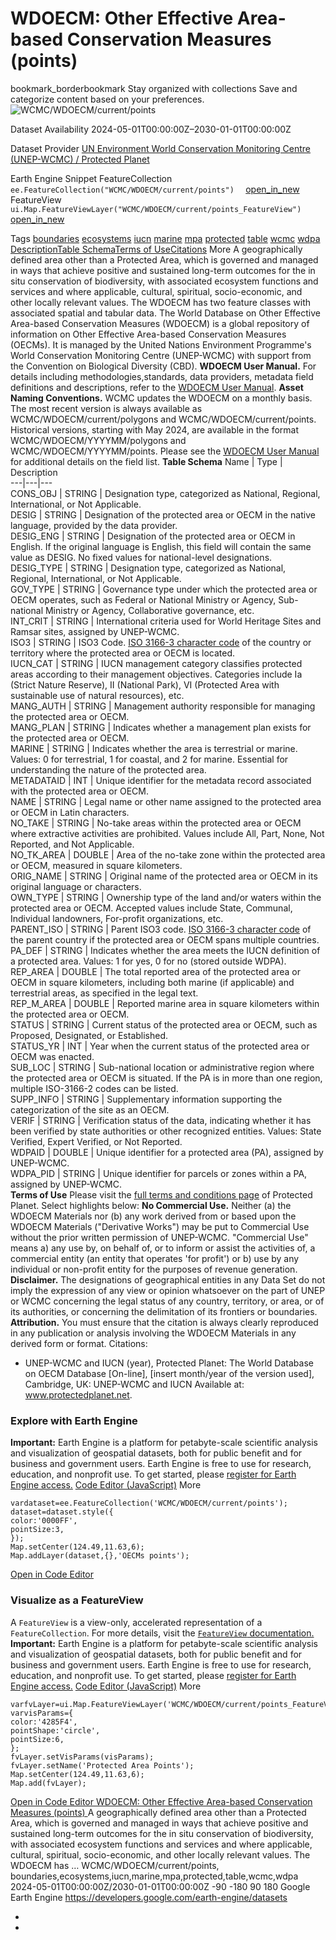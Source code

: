  
#  WDOECM: Other Effective Area-based Conservation Measures (points) 
bookmark_borderbookmark Stay organized with collections  Save and categorize content based on your preferences.
![WCMC/WDOECM/current/points](https://developers.google.com/earth-engine/datasets/images/WCMC/WCMC_WDOECM_current_points_sample.png) 

Dataset Availability
    2024-05-01T00:00:00Z–2030-01-01T00:00:00Z 

Dataset Provider
     [ UN Environment World Conservation Monitoring Centre (UNEP-WCMC) / Protected Planet ](https://www.protectedplanet.net/) 

Earth Engine Snippet
     FeatureCollection `    ee.FeatureCollection("WCMC/WDOECM/current/points")   ` [ open_in_new ](https://code.earthengine.google.com/?scriptPath=Examples:Datasets/WCMC/WCMC_WDOECM_current_points)      FeatureView  `    ui.Map.FeatureViewLayer("WCMC/WDOECM/current/points_FeatureView")   ` [ open_in_new ](https://code.earthengine.google.com/?scriptPath=Examples:Datasets/WCMC/WCMC_WDOECM_current_points_FeatureView) 

Tags
     [boundaries](https://developers.google.com/earth-engine/datasets/tags/boundaries) [ecosystems](https://developers.google.com/earth-engine/datasets/tags/ecosystems) [iucn](https://developers.google.com/earth-engine/datasets/tags/iucn) [marine](https://developers.google.com/earth-engine/datasets/tags/marine) [mpa](https://developers.google.com/earth-engine/datasets/tags/mpa) [protected](https://developers.google.com/earth-engine/datasets/tags/protected) [table](https://developers.google.com/earth-engine/datasets/tags/table) [wcmc](https://developers.google.com/earth-engine/datasets/tags/wcmc) [wdpa](https://developers.google.com/earth-engine/datasets/tags/wdpa)
[Description](https://developers.google.com/earth-engine/datasets/catalog/WCMC_WDOECM_current_points#description)[Table Schema](https://developers.google.com/earth-engine/datasets/catalog/WCMC_WDOECM_current_points#table-schema)[Terms of Use](https://developers.google.com/earth-engine/datasets/catalog/WCMC_WDOECM_current_points#terms-of-use)[Citations](https://developers.google.com/earth-engine/datasets/catalog/WCMC_WDOECM_current_points#citations) More
A geographically defined area other than a Protected Area, which is governed and managed in ways that achieve positive and sustained long-term outcomes for the in situ conservation of biodiversity, with associated ecosystem functions and services and where applicable, cultural, spiritual, socio-economic, and other locally relevant values.
The WDOECM has two feature classes with associated spatial and tabular data. The World Database on Other Effective Area-based Conservation Measures (WDOECM) is a global repository of information on Other Effective Area-based Conservation Measures (OECMs). It is managed by the United Nations Environment Programme's World Conservation Monitoring Centre (UNEP-WCMC) with support from the Convention on Biological Diversity (CBD).
**WDOECM User Manual.** For details including methodologies,standards, data providers, metadata field definitions and descriptions, refer to the [WDOECM User Manual](https://wdpa.s3-eu-west-1.amazonaws.com/WDPA_Manual/English/WDPA_WDOECM_Manual_1_6.pdf).
**Asset Naming Conventions.** WCMC updates the WDOECM on a monthly basis. The most recent version is always available as WCMC/WDOECM/current/polygons and WCMC/WDOECM/current/points. Historical versions, starting with May 2024, are available in the format WCMC/WDOECM/YYYYMM/polygons and WCMC/WDOECM/YYYYMM/points.
Please see the [WDOECM User Manual](https://wdpa.s3-eu-west-1.amazonaws.com/WDPA_Manual/English/WDPA_WDOECM_Manual_1_6.pdf) for additional details on the field list.
**Table Schema**
Name | Type | Description  
---|---|---  
CONS_OBJ | STRING | Designation type, categorized as National, Regional, International, or Not Applicable.  
DESIG | STRING | Designation of the protected area or OECM in the native language, provided by the data provider.  
DESIG_ENG | STRING | Designation of the protected area or OECM in English. If the original language is English, this field will contain the same value as DESIG. No fixed values for national-level designations.  
DESIG_TYPE | STRING | Designation type, categorized as National, Regional, International, or Not Applicable.  
GOV_TYPE | STRING | Governance type under which the protected area or OECM operates, such as Federal or National Ministry or Agency, Sub-national Ministry or Agency, Collaborative governance, etc.  
INT_CRIT | STRING | International criteria used for World Heritage Sites and Ramsar sites, assigned by UNEP-WCMC.  
ISO3 | STRING | ISO3 Code. [ISO 3166-3 character code](https://en.wikipedia.org/wiki/ISO_3166-3) of the country or territory where the protected area or OECM is located.  
IUCN_CAT | STRING | IUCN management category classifies protected areas according to their management objectives. Categories include Ia (Strict Nature Reserve), II (National Park), VI (Protected Area with sustainable use of natural resources), etc.  
MANG_AUTH | STRING | Management authority responsible for managing the protected area or OECM.  
MANG_PLAN | STRING | Indicates whether a management plan exists for the protected area or OECM.  
MARINE | STRING | Indicates whether the area is terrestrial or marine. Values: 0 for terrestrial, 1 for coastal, and 2 for marine. Essential for understanding the nature of the protected area.  
METADATAID | INT | Unique identifier for the metadata record associated with the protected area or OECM.  
NAME | STRING | Legal name or other name assigned to the protected area or OECM in Latin characters.  
NO_TAKE | STRING | No-take areas within the protected area or OECM where extractive activities are prohibited. Values include All, Part, None, Not Reported, and Not Applicable.  
NO_TK_AREA | DOUBLE | Area of the no-take zone within the protected area or OECM, measured in square kilometers.  
ORIG_NAME | STRING | Original name of the protected area or OECM in its original language or characters.  
OWN_TYPE | STRING | Ownership type of the land and/or waters within the protected area or OECM. Accepted values include State, Communal, Individual landowners, For-profit organizations, etc.  
PARENT_ISO | STRING | Parent ISO3 code. [ISO 3166-3 character code](https://en.wikipedia.org/wiki/ISO_3166-3) of the parent country if the protected area or OECM spans multiple countries.  
PA_DEF | STRING | Indicates whether the area meets the IUCN definition of a protected area. Values: 1 for yes, 0 for no (stored outside WDPA).  
REP_AREA | DOUBLE | The total reported area of the protected area or OECM in square kilometers, including both marine (if applicable) and terrestrial areas, as specified in the legal text.  
REP_M_AREA | DOUBLE | Reported marine area in square kilometers within the protected area or OECM.  
STATUS | STRING | Current status of the protected area or OECM, such as Proposed, Designated, or Established.  
STATUS_YR | INT | Year when the current status of the protected area or OECM was enacted.  
SUB_LOC | STRING | Sub-national location or administrative region where the protected area or OECM is situated. If the PA is in more than one region, multiple ISO-3166-2 codes can be listed.  
SUPP_INFO | STRING | Supplementary information supporting the categorization of the site as an OECM.  
VERIF | STRING | Verification status of the data, indicating whether it has been verified by state authorities or other recognized entities. Values: State Verified, Expert Verified, or Not Reported.  
WDPAID | DOUBLE | Unique identifier for a protected area (PA), assigned by UNEP-WCMC.  
WDPA_PID | STRING | Unique identifier for parcels or zones within a PA, assigned by UNEP-WCMC.  
**Terms of Use**
Please visit the [full terms and conditions page](https://www.protectedplanet.net/c/terms-and-conditions) of Protected Planet. Select highlights below:
**No Commercial Use.** Neither (a) the WDOECM Materials nor (b) any work derived from or based upon the WDOECM Materials ("Derivative Works") may be put to Commercial Use without the prior written permission of UNEP-WCMC. "Commercial Use" means a) any use by, on behalf of, or to inform or assist the activities of, a commercial entity (an entity that operates 'for profit') or b) use by any individual or non-profit entity for the purposes of revenue generation.
**Disclaimer.** The designations of geographical entities in any Data Set do not imply the expression of any view or opinion whatsoever on the part of UNEP or WCMC concerning the legal status of any country, territory, or area, or of its authorities, or concerning the delimitation of its frontiers or boundaries.
**Attribution.** You must ensure that the citation is always clearly reproduced in any publication or analysis involving the WDOECM Materials in any derived form or format.
Citations:
  * UNEP-WCMC and IUCN (year), Protected Planet: The World Database on OECM Database [On-line], [insert month/year of the version used], Cambridge, UK: UNEP-WCMC and IUCN Available at: www.protectedplanet.net.


### Explore with Earth Engine
**Important:** Earth Engine is a platform for petabyte-scale scientific analysis and visualization of geospatial datasets, both for public benefit and for business and government users. Earth Engine is free to use for research, education, and nonprofit use. To get started, please [register for Earth Engine access.](https://console.cloud.google.com/earth-engine)
[Code Editor (JavaScript)](https://developers.google.com/earth-engine/datasets/catalog/WCMC_WDOECM_current_points#code-editor-javascript-sample) More
```
vardataset=ee.FeatureCollection('WCMC/WDOECM/current/points');
dataset=dataset.style({
color:'0000FF',
pointSize:3,
});
Map.setCenter(124.49,11.63,6);
Map.addLayer(dataset,{},'OECMs points');
```
[ Open in Code Editor ](https://code.earthengine.google.com/?scriptPath=Examples:Datasets/WCMC/WCMC_WDOECM_current_points)
### Visualize as a FeatureView
A `FeatureView` is a view-only, accelerated representation of a `FeatureCollection`. For more details, visit the [ `FeatureView` documentation. ](https://developers.google.com/earth-engine/guides/featureview_overview)
**Important:** Earth Engine is a platform for petabyte-scale scientific analysis and visualization of geospatial datasets, both for public benefit and for business and government users. Earth Engine is free to use for research, education, and nonprofit use. To get started, please [register for Earth Engine access.](https://console.cloud.google.com/earth-engine)
[Code Editor (JavaScript)](https://developers.google.com/earth-engine/datasets/catalog/WCMC_WDOECM_current_points#code-editor-javascript-sample) More
```
varfvLayer=ui.Map.FeatureViewLayer('WCMC/WDOECM/current/points_FeatureView');
varvisParams={
color:'4285F4',
pointShape:'circle',
pointSize:6,
};
fvLayer.setVisParams(visParams);
fvLayer.setName('Protected Area Points');
Map.setCenter(124.49,11.63,6);
Map.add(fvLayer);
```
[ Open in Code Editor ](https://code.earthengine.google.com/?scriptPath=Examples:Datasets/WCMC/WCMC_WDOECM_current_points_FeatureView)
[ WDOECM: Other Effective Area-based Conservation Measures (points) ](https://developers.google.com/earth-engine/datasets/catalog/WCMC_WDOECM_current_points)
A geographically defined area other than a Protected Area, which is governed and managed in ways that achieve positive and sustained long-term outcomes for the in situ conservation of biodiversity, with associated ecosystem functions and services and where applicable, cultural, spiritual, socio-economic, and other locally relevant values. The WDOECM has …
WCMC/WDOECM/current/points, boundaries,ecosystems,iucn,marine,mpa,protected,table,wcmc,wdpa 
2024-05-01T00:00:00Z/2030-01-01T00:00:00Z
-90 -180 90 180 
Google Earth Engine
https://developers.google.com/earth-engine/datasets
  * [ ](https://doi.org/https://www.protectedplanet.net/)
  * [ ](https://doi.org/https://developers.google.com/earth-engine/datasets/catalog/WCMC_WDOECM_current_points)


